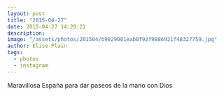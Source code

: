 ```yaml
---
layout: post
title: "2015-04-27"
date: 2015-04-27 14:29:21
description: 
image: "/assets/photos/201504/b9029001eab0f92f9886921f48327759.jpg"
author: Elise Plain
tags: 
  - photos
  - instagram
---
```


Maravillosa España para dar paseos de la mano con Dios
<p></p>
